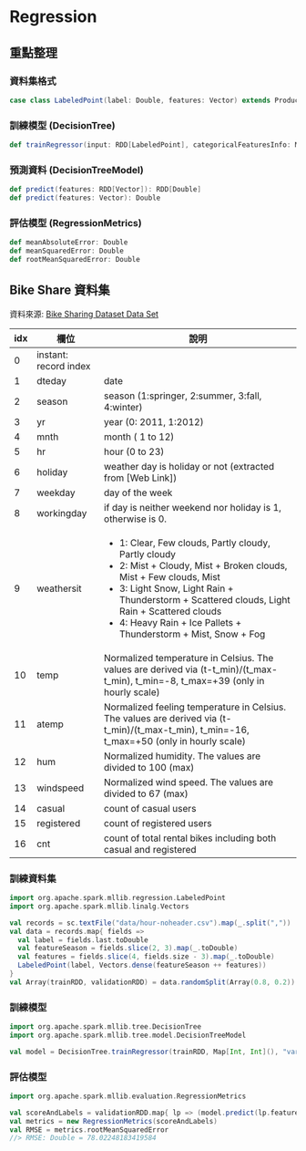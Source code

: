 # Regression

## 重點整理

### 資料集格式
```scala
case class LabeledPoint(label: Double, features: Vector) extends Product with Serializable
```

### 訓練模型 (DecisionTree)
```scala
def trainRegressor(input: RDD[LabeledPoint], categoricalFeaturesInfo: Map[Int, Int], impurity: String, maxDepth: Int, maxBins: Int): DecisionTreeModel
```

### 預測資料 (DecisionTreeModel)
```scala
def predict(features: RDD[Vector]): RDD[Double]
def predict(features: Vector): Double
```

### 評估模型 (RegressionMetrics)
```scala
def meanAbsoluteError: Double
def meanSquaredError: Double
def rootMeanSquaredError: Double
```

## Bike Share 資料集
資料來源: [Bike Sharing Dataset Data Set](http://archive.ics.uci.edu/ml/datasets/bike+sharing+dataset)

idx | 欄位 | 說明 
----|------|------
0 | instant: record index
1 | dteday | date
2 | season | season (1:springer, 2:summer, 3:fall, 4:winter)
3 | yr | year (0: 2011, 1:2012)
4 | mnth | month ( 1 to 12)
5 | hr | hour (0 to 23)
6 | holiday | weather day is holiday or not (extracted from [Web Link])
7 | weekday | day of the week
8 | workingday | if day is neither weekend nor holiday is 1, otherwise is 0.
9 | weathersit | <ul><li>1: Clear, Few clouds, Partly cloudy, Partly cloudy</li><li>2: Mist + Cloudy, Mist + Broken clouds, Mist + Few clouds, Mist</li><li>3: Light Snow, Light Rain + Thunderstorm + Scattered clouds, Light Rain + Scattered clouds</li><li>4: Heavy Rain + Ice Pallets + Thunderstorm + Mist, Snow + Fog</li></ul>
10 | temp | Normalized temperature in Celsius. The values are derived via (t-t_min)/(t_max-t_min), t_min=-8, t_max=+39 (only in hourly scale)
11 | atemp | Normalized feeling temperature in Celsius. The values are derived via (t-t_min)/(t_max-t_min), t_min=-16, t_max=+50 (only in hourly scale)
12 | hum | Normalized humidity. The values are divided to 100 (max)
13 | windspeed | Normalized wind speed. The values are divided to 67 (max)
14 | casual | count of casual users
15 | registered | count of registered users
16 | cnt | count of total rental bikes including both casual and registered

### 訓練資料集
```scala
import org.apache.spark.mllib.regression.LabeledPoint
import org.apache.spark.mllib.linalg.Vectors
```
```scala
val records = sc.textFile("data/hour-noheader.csv").map(_.split(","))
val data = records.map{ fields =>
  val label = fields.last.toDouble
  val featureSeason = fields.slice(2, 3).map(_.toDouble)
  val features = fields.slice(4, fields.size - 3).map(_.toDouble)
  LabeledPoint(label, Vectors.dense(featureSeason ++ features))
}
val Array(trainRDD, validationRDD) = data.randomSplit(Array(0.8, 0.2))
```

### 訓練模型
```scala
import org.apache.spark.mllib.tree.DecisionTree
import org.apache.spark.mllib.tree.model.DecisionTreeModel
```
```scala
val model = DecisionTree.trainRegressor(trainRDD, Map[Int, Int](), "variance", 10, 50)
```

### 評估模型
```scala
import org.apache.spark.mllib.evaluation.RegressionMetrics
```
```scala
val scoreAndLabels = validationRDD.map{ lp => (model.predict(lp.features), lp.label) }
val metrics = new RegressionMetrics(scoreAndLabels)
val RMSE = metrics.rootMeanSquaredError
//> RMSE: Double = 78.02248183419584
```
